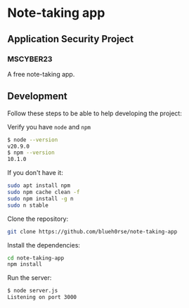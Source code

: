 # Note-taking app

## Application Security Project

### MSCYBER23

A free note-taking app.

## Development

Follow these steps to be able to help developing the project:

Verify you have `node` and `npm`

````bash
$ node --version
v20.9.0
$ npm --version
10.1.0
````

If you don't have it:

````bash
sudo apt install npm
sudo npm cache clean -f
sudo npm install -g n
sudo n stable
````

Clone the repository:

````bash
git clone https://github.com/blueh0rse/note-taking-app
````

Install the dependencies:

````bash
cd note-taking-app
npm install
````

Run the server:

````bash
$ node server.js
Listening on port 3000
````
